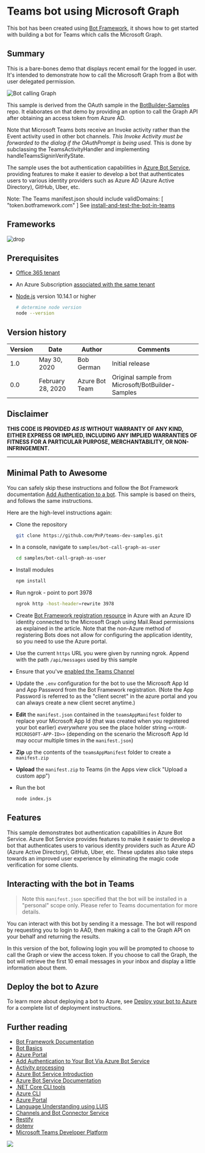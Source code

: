 # Teams bot using Microsoft Graph

This bot has been created using [Bot Framework](https://dev.botframework.com), it shows how to get started with building a bot for Teams which calls the Microsoft Graph.

## Summary

This is a bare-bones demo that displays recent email for the logged in user. It's intended to demonstrate how to call the Microsoft Graph from a Bot with user delegated permission.

![Bot calling Graph](docs/images/BotCallsGraph.png)

This sample is derived from the OAuth sample in the [BotBuilder-Samples](https://github.com/microsoft/BotBuilder-Samples/tree/main/samples/javascript_nodejs/46.teams-auth) repo. It elaborates on that demo by providing an option to call the Graph API after obtaining an access token from Azure AD.

Note that Microsoft Teams bots receive an Invoke activity rather than the Event activity used in other bot channels. _This Invoke Activity must be forwarded to the dialog if the OAuthPrompt is being used._ This is done by subclassing the TeamsActivityHandler and implementing handleTeamsSigninVerifyState.

The sample uses the bot authentication capabilities in [Azure Bot Service](https://docs.botframework.com), providing features to make it easier to develop a bot that authenticates users to various identity providers such as Azure AD (Azure Active Directory), GitHub, Uber, etc.

Note: The Teams manifest.json should include validDomains: [ "token.botframework.com" ]  See [install-and-test-the-bot-in-teams](https://docs.microsoft.com/en-us/microsoftteams/platform/bots/how-to/authentication/add-authentication#install-and-test-the-bot-in-teams)

## Frameworks

![drop](https://img.shields.io/badge/Bot&nbsp;Framework-4.7-green.svg)

## Prerequisites

* [Office 365 tenant](https://dev.office.com/sharepoint/docs/spfx/set-up-your-development-environment)
* An Azure Subscription [associated with the same tenant](https://laurakokkarinen.com/how-to-use-the-complimentary-azure-credits-in-a-microsoft-365-developer-tenant-step-by-step/)
* [Node.js](https://nodejs.org) version 10.14.1 or higher

    ```bash
    # determine node version
    node --version
    ```

## Version history

Version|Date|Author|Comments
-------|----|----|--------
1.0|May 30, 2020|Bob German|Initial release
0.0 |February 28, 2020|Azure Bot Team|Original sample from Microsoft/BotBuilder-Samples

## Disclaimer

**THIS CODE IS PROVIDED *AS IS* WITHOUT WARRANTY OF ANY KIND, EITHER EXPRESS OR IMPLIED, INCLUDING ANY IMPLIED WARRANTIES OF FITNESS FOR A PARTICULAR PURPOSE, MERCHANTABILITY, OR NON-INFRINGEMENT.**

---

## Minimal Path to Awesome

You can safely skip these instructions and follow the Bot Framework documentation [Add Authentication to a bot](https://docs.microsoft.com/en-us/azure/bot-service/bot-builder-authentication). This sample is based on theirs, and follows the same instructions.

Here are the high-level instructions again:

- Clone the repository

    ```bash
    git clone https://github.com/PnP/teams-dev-samples.git
    ```

- In a console, navigate to `samples/bot-call-graph-as-user`

    ```bash
    cd samples/bot-call-graph-as-user
    ```

- Install modules

    ```bash
    npm install
    ```

- Run ngrok - point to port 3978

    ```bash
    ngrok http -host-header=rewrite 3978
    ```

- Create [Bot Framework registration resource](https://docs.microsoft.com/en-us/azure/bot-service/bot-builder-authentication?view=azure-bot-service-4.0&tabs=aadv2%2Ccsharp#create-the-azure-bot-registration) in Azure with an Azure ID identity connected to the Microsoft Graph using Mail.Read permissions as explained in the article. Note that the non-Azure method of registering Bots does not allow for configuring the application identity, so you need to use the Azure portal.
- Use the current `https` URL you were given by running ngrok. Append with the path `/api/messages` used by this sample
- Ensure that you've [enabled the Teams Channel](https://docs.microsoft.com/en-us/azure/bot-service/channel-connect-teams?view=azure-bot-service-4.0)

- Update the `.env` configuration for the bot to use the Microsoft App Id and App Password from the Bot Framework registration. (Note the App Password is referred to as the "client secret" in the azure portal and you can always create a new client secret anytime.)

- **Edit** the `manifest.json` contained in the  `teamsAppManifest` folder to replace your Microsoft App Id (that was created when you registered your bot earlier) *everywhere* you see the place holder string `<<YOUR-MICROSOFT-APP-ID>>` (depending on the scenario the Microsoft App Id may occur multiple times in the `manifest.json`)
- **Zip** up the contents of the `teamsAppManifest` folder to create a `manifest.zip`
- **Upload** the `manifest.zip` to Teams (in the Apps view click "Upload a custom app")

- Run the bot
    ```bash
    node index.js
    ```
## Features

This sample demonstrates bot authentication capabilities in Azure Bot Service.  Azure Bot Service provides features to make it easier to develop a bot that authenticates users to various identity providers such as Azure AD (Azure Active Directory), GitHub, Uber, etc. These updates also take steps towards an improved user experience by eliminating the magic code verification for some clients.

## Interacting with the bot in Teams

> Note this `manifest.json` specified that the bot will be installed in a "personal" scope only. Please refer to Teams documentation for more details.

You can interact with this bot by sending it a message. The bot will respond by requesting you to login to AAD, then making a call to the Graph API on your behalf and returning the results.

In this version of the bot, following login you will be prompted to choose to call the Graph or view the access token. If you choose to call the Graph, the bot will retrieve the first 10 email messages in your inbox and display a little information about them.

## Deploy the bot to Azure

To learn more about deploying a bot to Azure, see [Deploy your bot to Azure](https://aka.ms/azuredeployment) for a complete list of deployment instructions.

## Further reading

- [Bot Framework Documentation](https://docs.botframework.com)
- [Bot Basics](https://docs.microsoft.com/azure/bot-service/bot-builder-basics?view=azure-bot-service-4.0)
- [Azure Portal](https://portal.azure.com)
- [Add Authentication to Your Bot Via Azure Bot Service](https://docs.microsoft.com/en-us/azure/bot-service/bot-builder-authentication?view=azure-bot-service-4.0&tabs=csharp)
- [Activity processing](https://docs.microsoft.com/en-us/azure/bot-service/bot-builder-concept-activity-processing?view=azure-bot-service-4.0)
- [Azure Bot Service Introduction](https://docs.microsoft.com/azure/bot-service/bot-service-overview-introduction?view=azure-bot-service-4.0)
- [Azure Bot Service Documentation](https://docs.microsoft.com/azure/bot-service/?view=azure-bot-service-4.0)
- [.NET Core CLI tools](https://docs.microsoft.com/en-us/dotnet/core/tools/?tabs=netcore2x)
- [Azure CLI](https://docs.microsoft.com/cli/azure/?view=azure-cli-latest)
- [Azure Portal](https://portal.azure.com)
- [Language Understanding using LUIS](https://docs.microsoft.com/en-us/azure/cognitive-services/luis/)
- [Channels and Bot Connector Service](https://docs.microsoft.com/en-us/azure/bot-service/bot-concepts?view=azure-bot-service-4.0)
- [Restify](https://www.npmjs.com/package/restify)
- [dotenv](https://www.npmjs.com/package/dotenv)
- [Microsoft Teams Developer Platform](https://docs.microsoft.com/en-us/microsoftteams/platform/)

<img src="https://telemetry.sharepointpnp.com/teams-dev-samples/samples/bot-call-graph-as-user" />